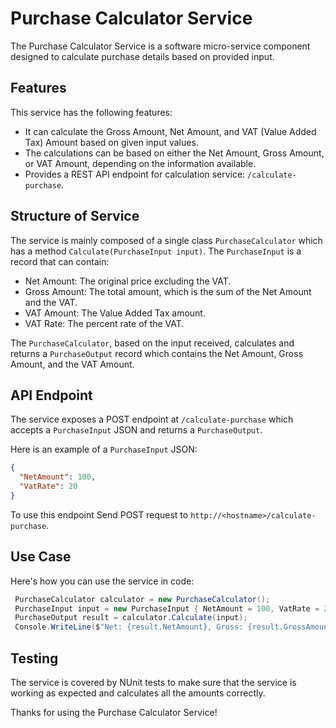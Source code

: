 # Purchase Calculator Service

The Purchase Calculator Service is a software micro-service component designed to calculate purchase details based on provided input.

## Features

This service has the following features:

- It can calculate the Gross Amount, Net Amount, and VAT (Value Added Tax) Amount based on given input values.
- The calculations can be based on either the Net Amount, Gross Amount, or VAT Amount, depending on the information available.
- Provides a REST API endpoint for calculation service: `/calculate-purchase`.

## Structure of Service

The service is mainly composed of a single class `PurchaseCalculator` which has a method `Calculate(PurchaseInput input)`. The `PurchaseInput` is a record that can contain:

- Net Amount: The original price excluding the VAT.
- Gross Amount: The total amount, which is the sum of the Net Amount and the VAT.
- VAT Amount: The Value Added Tax amount.
- VAT Rate: The percent rate of the VAT.

The `PurchaseCalculator`, based on the input received, calculates and returns a `PurchaseOutput` record which contains the Net Amount, Gross Amount, and the VAT Amount.

## API Endpoint

The service exposes a POST endpoint at `/calculate-purchase` which accepts a `PurchaseInput` JSON and returns a `PurchaseOutput`.

Here is an example of a `PurchaseInput` JSON:

```json
{
  "NetAmount": 100,
  "VatRate": 20
}
```
To use this endpoint Send POST request to `http://<hostname>/calculate-purchase`.

## Use Case

Here's how you can use the service in code:

```csharp
 PurchaseCalculator calculator = new PurchaseCalculator();
 PurchaseInput input = new PurchaseInput { NetAmount = 100, VatRate = 20 };
 PurchaseOutput result = calculator.Calculate(input);
 Console.WriteLine($"Net: {result.NetAmount}, Gross: {result.GrossAmount}, VAT:{result.VatAmount}");
 ```

## Testing

The service is covered by NUnit tests to make sure that the service is working as expected and calculates all the amounts correctly.

Thanks for using the Purchase Calculator Service!